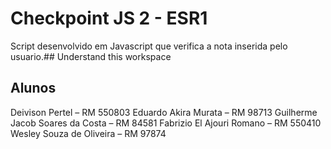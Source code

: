 # Checkpoint JS 2 - ESR1

Script desenvolvido em Javascript que verifica a nota inserida pelo usuario.## Understand this workspace

## Alunos

Deivison Pertel – RM 550803
Eduardo Akira Murata – RM 98713
Guilherme Jacob Soares da Costa – RM 84581
Fabrizio El Ajouri Romano – RM 550410
Wesley Souza de Oliveira – RM 97874